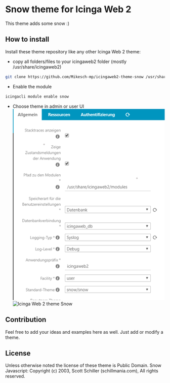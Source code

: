 # Snow theme for Icinga Web 2

This theme adds some snow :) 

## How to install

Install these theme repository like any other Icinga Web 2 theme:

* copy all folders/files to your icingaweb2 folder (mostly /usr/share/icingaweb2)
    
```bash
git clone https://github.com/Mikesch-mp/icingaweb2-theme-snow /usr/share/icingaweb2/modules/snow
```
* Enable the module
```bash
icingacli module enable snow
```

* Choose theme in admin or user UI
![Icinga Web 2 theme Snow](https://github.com/Mikesch-mp/icingaweb2-theme-snow/raw/master/screenshots/snow_theme_system.png "Snow theme global")
![Icinga Web 2 theme Snow](https://github.com/Mikesch-mp/icingaweb2-theme-snow/raw/master/screenshots/now_theme_user.png "Snow theme user")

## Contribution

Feel free to add your ideas and examples here as well. Just add or modify a theme.

## License

Unless otherwise noted the license of these theme is Public Domain.
Snow Javascript: Copyright (c) 2003, Scott Schiller (schillmania.com), All rights reserved.
